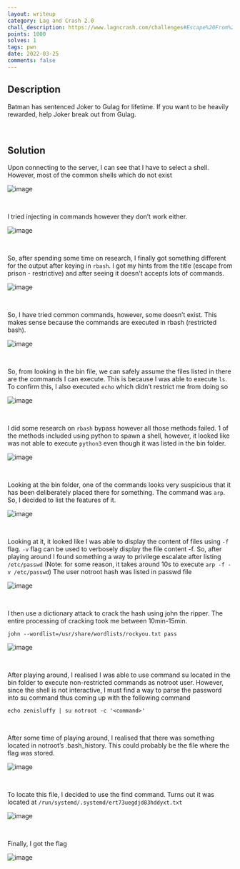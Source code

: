 ```yaml
---
layout: writeup
category: Lag and Crash 2.0
chall_description: https://www.lagncrash.com/challenges#Escape%20From%20Gulag-44
points: 1000
solves: 1
tags: pwn
date: 2022-03-25
comments: false
---
```

## Description

Batman has sentenced Joker to Gulag for lifetime. If you want to be heavily rewarded, help Joker break out from Gulag.

‎



## Solution

Upon connecting to the server, I can see that I have to select a shell. However, most of the common shells which do not exist

![image](https://user-images.githubusercontent.com/62169971/158009638-46e2b521-d9c0-4f2e-a7e0-0d7626f23524.png)

‎


I tried injecting in commands however they don’t work either. 

![image](https://user-images.githubusercontent.com/62169971/158009649-556c3b0f-3ad6-4391-87a8-6aba734a50af.png)

‎


So, after spending some time on research, I finally got something different for the output after keying in `rbash`. I got my hints from the title (escape from prison - restrictive) and after seeing it doesn't accepts lots of commands.

![image](https://user-images.githubusercontent.com/62169971/158009690-508961e4-ab4e-43b9-af47-98c8ae6d2c3f.png)

‎


So, I have tried common commands, however, some doesn’t exist. This makes sense because the commands are executed in rbash (restricted bash).

![image](https://user-images.githubusercontent.com/62169971/158009698-e5170669-5d44-4a66-9b66-12cd7a61b1a3.png)

‎


So, from looking in the bin file, we can safely assume the files listed in there are the commands I can execute. This is because I was able to execute `ls`. To confirm this, I also executed `echo` which didn’t restrict me from doing so

![image](https://user-images.githubusercontent.com/62169971/158009783-1fd675c8-837d-4f94-b122-6143280c0fbe.png)

‎


I did some research on `rbash` bypass however all those methods failed. 1 of the methods included using python to spawn a shell, however, it looked like was not able to execute `python3` even though it was listed in the bin folder. 

![image](https://user-images.githubusercontent.com/62169971/158009798-4ce9d5f5-d4a6-4574-9368-7ce8f81bb880.png)

‎


Looking at the bin folder, one of the commands looks very suspicious that it has been deliberately placed there for something. The command was `arp`. So, I decided to list the features of it.

![image](https://user-images.githubusercontent.com/62169971/158009807-39691316-6556-43bc-8dbd-55a78b32dd49.png)

‎


Looking at it, it looked like I was able to display the content of files using `-f` flag. `-v` flag can be used to verbosely display the file content -f. So, after playing around I found something a way to privilege escalate after listing `/etc/passwd` (Note: for some reason, it takes around 10s to execute `arp -f -v /etc/passwd`)
The user notroot hash was listed in passwd file

![image](https://user-images.githubusercontent.com/62169971/158009855-9dc6a29a-9a98-4b24-8c74-3e115b910480.png)

‎


I then use a dictionary attack to crack the hash using john the ripper. The entire processing of cracking took me between 10min-15min. 

`john --wordlist=/usr/share/wordlists/rockyou.txt pass`

![image](https://user-images.githubusercontent.com/62169971/158009865-3f53e250-c9af-49f0-ab3c-b116545d4cb0.png)

‎


After playing around, I realised I was able to use command su located in the bin folder to execute non-restricted commands as notroot user. However, since the shell is not interactive, I must find a way to parse the password into su command thus coming up with the following command

`echo zenisluffy | su notroot -c '<command>'`

‎


After some time of playing around, I realised that there was something located in notroot’s .bash_history. This could probably be the file where the flag was stored. 

![image](https://user-images.githubusercontent.com/62169971/158009872-813de3fe-79fd-4bd3-8c23-cdaa61ab1695.png)

‎


To locate this file, I decided to use the find command. Turns out it was located at `/run/systemd/.systemd/ert73uegdjd83hddyxt.txt`

![image](https://user-images.githubusercontent.com/62169971/158009881-5cb9c299-377b-42ad-a521-66f30d495987.png)

‎


Finally, I got the flag

![image](https://user-images.githubusercontent.com/62169971/158009886-15f0572d-e9e5-4221-996d-9538af4b442e.png)